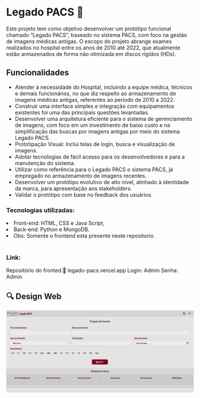 <h1> Legado PACS 🏥</h1>

Este projeto tem como objetivo desenvolver um protótipo funcional chamado “Legado PACS”, baseado no sistema PACS, com foco na gestão de imagens médicas antigas. O escopo do projeto abrange exames realizados no hospital entre os anos de 2010 até 2022, que atualmente estão armazenados de forma não otimizada em discos rígidos (HDs).
<br>

<h2>Funcionalidades</h2>

<ul>

<li>Atender à necessidade do Hospital, incluindo a equipe médica, técnicos e demais funcionários, no que diz respeito ao armazenamento de imagens médicas antigas, referentes ao período de 2010 a 2022.
<li>Construir uma interface simples e integração com equipamentos existentes foi uma das principais questões levantadas.
<li>Desenvolver uma arquitetura eficiente para o sistema de gerenciamento de imagens, com foco em um investimento de baixo custo e na simplificação das buscas por imagens antigas por meio do sistema Legado PACS.
<li>Prototipação Visual: Inclui telas de login, busca e visualização de imagens.
<li>Adotar tecnologias de fácil acesso para os desenvolvedores e para a manutenção do sistema.
<li>Utilizar como referência para o Legado PACS o sistema PACS, já empregado no armazenamento de imagens recentes.
<li>Desenvolver um protótipo evolutivo de alto nível, alinhado à identidade da marca, para apresentação aos stakeholders.
<li>Validar o protótipo com base no feedback dos usuários.

</ul>

<h3><b>Tecnologias utilizadas:</b></h3>
<li>Front-end: HTML, CSS e Java Script, 
<li>Back-end: Python e MongoDB.
<li>Obs: Somente o frontend esta presente neste repositorio.
<br>
<br>

<h3>Link:</h3>
Repositório do fronted:🚀
legado-pacs.vercel.app 
Login: Admin
Senha: Admin

<h2>🔍 Design Web</h2>
<img src='https://github.com/Suellenrosana/legado-pacs/blob/main/assets/Tela%20pesquisa%20Legado%20Pacs.png?raw=true](https://suellenrosana.github.io/legado-pacs/)](https://github.com/Suellenrosana/legado-pacs/blob/main/assets/Tela%20pesquisa%20Legado%20Pacs.png?raw=true)'>
